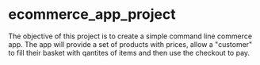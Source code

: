 # ecommerce_app_project

The objective of this project is to create a simple command line commerce app. The app will provide a set of products with prices, allow a "customer" to fill their basket with qantites of items and then use the checkout to pay.
